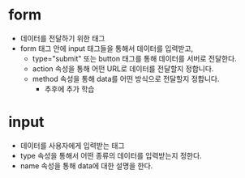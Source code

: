 
# form
 + 데이터를 전달하기 위한 태그
 + form 태그 안에 input 태그들을 통해서 데이터를 입력받고,
	 + type="submit" 또는 button 태그를 통해 데이터를 서버로 전달한다.
	 + action 속성을 통해 어떤 URL로 데이터를 전달할지 정합니다.
	 + method 속성을 통해 data를 어떤 방식으로 전달할지 정합니다.
		 + 추후에 추가 학습

# input
+ 데이터를 사용자에게 입력받는 태그
+ type 속성을 통해서 어떤 종류의 데이터를 입력받는지 정한다.
+ name 속성을 통해 data에 대한 설명을 한다.